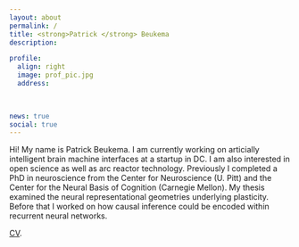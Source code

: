 ```yaml
---
layout: about
permalink: /
title: <strong>Patrick </strong> Beukema
description: 

profile:
  align: right
  image: prof_pic.jpg
  address: 
   
    

news: true
social: true
---
```


Hi! My name is Patrick Beukema. I am currently working on articially intelligent brain machine interfaces at a startup in DC. I am also interested in open science as well as arc reactor technology. Previously I completed a PhD in neuroscience from the Center for Neuroscience (U. Pitt) and the Center for the Neural Basis of Cognition (Carnegie Mellon). My thesis examined the neural representational geometries underlying plasticity. Before that I worked on how causal inference could be encoded within recurrent neural networks. 

[CV](http://nbviewer.jupyter.org/github/pbeukema/pbeukema.github.io/blob/master/resume.pdf). 
